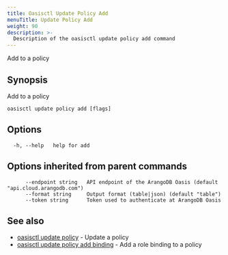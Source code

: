 ```yaml
---
title: Oasisctl Update Policy Add
menuTitle: Update Policy Add
weight: 90
description: >-
  Description of the oasisctl update policy add command
---
```

Add to a policy

## Synopsis

Add to a policy

```
oasisctl update policy add [flags]
```

## Options

```
  -h, --help   help for add
```

## Options inherited from parent commands

```
      --endpoint string   API endpoint of the ArangoDB Oasis (default "api.cloud.arangodb.com")
      --format string     Output format (table|json) (default "table")
      --token string      Token used to authenticate at ArangoDB Oasis
```

## See also

* [oasisctl update policy](update-policy.md)	 - Update a policy
* [oasisctl update policy add binding](update-policy-add-binding.md)	 - Add a role binding to a policy


